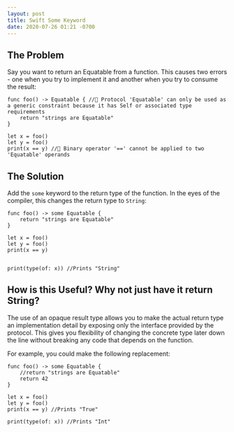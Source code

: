 ```yaml
---
layout: post
title: Swift Some Keyword
date: 2020-07-26 01:21 -0700
---
```



## The Problem

Say you want to return an Equatable from a function. This causes two errors - one when you try to implement it and another when you try to consume the result:  

```
func foo() -> Equatable { //🛑 Protocol 'Equatable' can only be used as a generic constraint because it has Self or associated type requirements
    return "strings are Equatable"
}

let x = foo()
let y = foo()
print(x == y) //🛑 Binary operator '==' cannot be applied to two 'Equatable' operands
```

## The Solution

Add the `some` keyword to the return type of the function. In the eyes of the compiler, this changes the return type to `String`:

```
func foo() -> some Equatable {
    return "strings are Equatable"
}

let x = foo()
let y = foo()
print(x == y)


print(type(of: x)) //Prints "String"
```

## How is this Useful? Why not just have it return String?

The use of an opaque result type allows you to make the actual return type an implementation detail by exposing only the interface provided by the protocol. This gives you flexibility of changing the concrete type later down the line without breaking any code that depends on the function.

For example, you could make the following replacement:

```
func foo() -> some Equatable {
    //return "strings are Equatable"
    return 42
}

let x = foo()
let y = foo()
print(x == y) //Prints "True"

print(type(of: x)) //Prints "Int"
```

